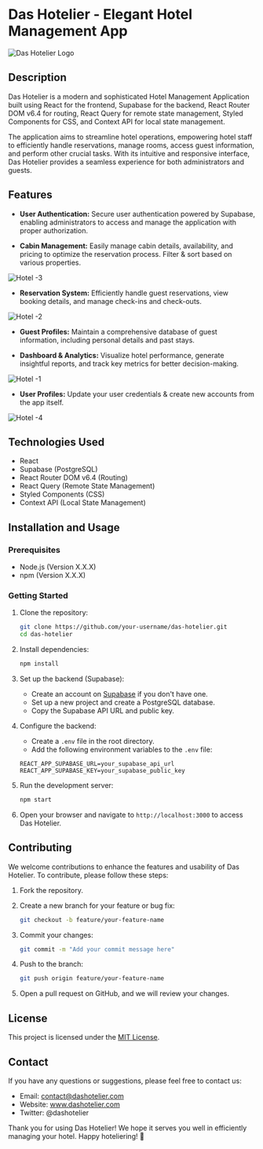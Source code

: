# Das Hotelier - Elegant Hotel Management App

![Das Hotelier Logo](https://github.com/Tejaspatade/das-hotel/assets/70337689/7f4c040c-2d05-43dd-8034-d342ad8dc263)

## Description

Das Hotelier is a modern and sophisticated Hotel Management Application built using React for the frontend, Supabase for the backend, React Router DOM v6.4 for routing, React Query for remote state management, Styled Components for CSS, and Context API for local state management.

The application aims to streamline hotel operations, empowering hotel staff to efficiently handle reservations, manage rooms, access guest information, and perform other crucial tasks. With its intuitive and responsive interface, Das Hotelier provides a seamless experience for both administrators and guests.

## Features

-   **User Authentication:** Secure user authentication powered by Supabase, enabling administrators to access and manage the application with proper authorization.

-   **Cabin Management:** Easily manage cabin details, availability, and pricing to optimize the reservation process. Filter & sort based on various properties.

![Hotel -3](https://github.com/Tejaspatade/das-hotel/assets/70337689/24d91559-00a0-4607-8383-7f8ca2587d02)

-   **Reservation System:** Efficiently handle guest reservations, view booking details, and manage check-ins and check-outs.

![Hotel -2](https://github.com/Tejaspatade/das-hotel/assets/70337689/7d50aaca-135a-4b81-99c5-41185de43293)

-   **Guest Profiles:** Maintain a comprehensive database of guest information, including personal details and past stays.

-   **Dashboard & Analytics:** Visualize hotel performance, generate insightful reports, and track key metrics for better decision-making.

![Hotel -1](https://github.com/Tejaspatade/das-hotel/assets/70337689/9af818d4-d197-4241-b79d-ff6a552e99a7)

-   **User Profiles:** Update your user credentials & create new accounts from the app itself.

![Hotel -4](https://github.com/Tejaspatade/das-hotel/assets/70337689/056b3ed5-b10d-4960-bfca-57610850413a)

## Technologies Used

-   React
-   Supabase (PostgreSQL)
-   React Router DOM v6.4 (Routing)
-   React Query (Remote State Management)
-   Styled Components (CSS)
-   Context API (Local State Management)

## Installation and Usage

### Prerequisites

-   Node.js (Version X.X.X)
-   npm (Version X.X.X)

### Getting Started

1. Clone the repository:

    ```bash
    git clone https://github.com/your-username/das-hotelier.git
    cd das-hotelier
    ```

2. Install dependencies:

    ```bash
    npm install
    ```

3. Set up the backend (Supabase):

    - Create an account on [Supabase](https://supabase.io/) if you don't have one.
    - Set up a new project and create a PostgreSQL database.
    - Copy the Supabase API URL and public key.

4. Configure the backend:

    - Create a `.env` file in the root directory.
    - Add the following environment variables to the `.env` file:

    ```env
    REACT_APP_SUPABASE_URL=your_supabase_api_url
    REACT_APP_SUPABASE_KEY=your_supabase_public_key
    ```

5. Run the development server:

    ```bash
    npm start
    ```

6. Open your browser and navigate to `http://localhost:3000` to access Das Hotelier.

## Contributing

We welcome contributions to enhance the features and usability of Das Hotelier. To contribute, please follow these steps:

1. Fork the repository.

2. Create a new branch for your feature or bug fix:

    ```bash
    git checkout -b feature/your-feature-name
    ```

3. Commit your changes:

    ```bash
    git commit -m "Add your commit message here"
    ```

4. Push to the branch:

    ```bash
    git push origin feature/your-feature-name
    ```

5. Open a pull request on GitHub, and we will review your changes.

## License

This project is licensed under the [MIT License](LICENSE).

## Contact

If you have any questions or suggestions, please feel free to contact us:

-   Email: contact@dashotelier.com
-   Website: www.dashotelier.com
-   Twitter: @dashotelier

Thank you for using Das Hotelier! We hope it serves you well in efficiently managing your hotel. Happy hoteliering! 🏨
